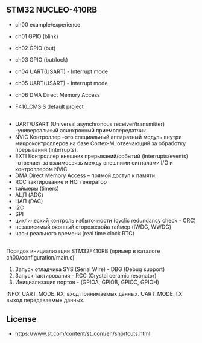 ## STM32 NUCLEO-410RB

- ch00 example/experience
- ch01 GPIO (blink)
- ch02 GPIO (but)
- ch03 GPIO (but/lock)
- ch04 UART(USART) - Interrupt mode 
- ch05 UART(USART) - Interrupt mode
- ch06 DMA Direct Memory Access

- F410_CMSIS default project


## 

- UART/USART (Universal asynchronous receiver/transmitter) -универсальный асинхронный приемопередатчик.
- NVIC Контроллер –это специальный аппаратный модуль внутри микроконтроллеров на базе Cortex-M, отвечающий за обработку прерываний (interrupts).
- EXTI Контроллер внешних прерываний/событий (interrupts/events) -отвечает за взаимосвязь между внешними сигналами I/O и контроллером NVIC.
- DMA Direct Memory Access – прямой доступ к памяти.
- RCC тактирование и HCI генератор
- таймеры (timers)
- АЦП (ADC) 
- ЦАП (DAC)
- I2C
- SPI
- циклический контроль избыточности (cyclic redundancy check - CRC)
- независимый  оконный сторожевойа таймер (IWDG, WWDG)
- часы реального времени (real time clock RTC)

## 

Порядок инициализации STM32F410RB (пример в каталоге ch00/configuration/main.c)

1. Запуск отладчика SYS (Serial Wire) - DBG (Debug support)
2. Запуск тактирования - RCC (Crystal ceramic resonator)
2. Инициализация портов - (GPIOA, GPIOB, GPIOC, GPIOH)


INFO:
UART_MODE_RX: вход принимаемых данных. 
UART_MODE_TX: выход передаваемых данных. 

## License

- https://www.st.com/content/st_com/en/shortcuts.html
